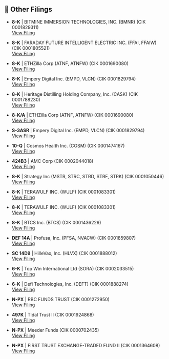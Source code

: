 ## 📁 Other Filings

- **8-K** | BITMINE IMMERSION TECHNOLOGIES, INC.  (BMNR)  (CIK 0001829311)  
  [View Filing](https://www.sec.gov/Archives/edgar/data/1829311/000149315225012109/0001493152-25-012109-index.htm)

- **8-K** | FARADAY FUTURE INTELLIGENT ELECTRIC INC.  (FFAI, FFAIW)  (CIK 0001805521)  
  [View Filing](https://www.sec.gov/Archives/edgar/data/1805521/000121390025077688/0001213900-25-077688-index.htm)

- **8-K** | ETHZilla Corp  (ATNF, ATNFW)  (CIK 0001690080)  
  [View Filing](https://www.sec.gov/Archives/edgar/data/1690080/000121390025077719/0001213900-25-077719-index.htm)

- **8-K** | Empery Digital Inc.  (EMPD, VLCN)  (CIK 0001829794)  
  [View Filing](https://www.sec.gov/Archives/edgar/data/1829794/000168316825006265/0001683168-25-006265-index.htm)

- **8-K** | Heritage Distilling Holding Company, Inc.  (CASK)  (CIK 0001788230)  
  [View Filing](https://www.sec.gov/Archives/edgar/data/1788230/000178823025000128/0001788230-25-000128-index.htm)

- **8-K/A** | ETHZilla Corp  (ATNF, ATNFW)  (CIK 0001690080)  
  [View Filing](https://www.sec.gov/Archives/edgar/data/1690080/000121390025077692/0001213900-25-077692-index.htm)

- **S-3ASR** | Empery Digital Inc.  (EMPD, VLCN)  (CIK 0001829794)  
  [View Filing](https://www.sec.gov/Archives/edgar/data/1829794/000168316825006260/0001683168-25-006260-index.htm)

- **10-Q** | Cosmos Health Inc.  (COSM)  (CIK 0001474167)  
  [View Filing](https://www.sec.gov/Archives/edgar/data/1474167/000147793225005997/0001477932-25-005997-index.htm)

- **424B3** | AMC Corp  (CIK 0002044018)  
  [View Filing](https://www.sec.gov/Archives/edgar/data/2044018/000164117225024570/0001641172-25-024570-index.htm)

- **8-K** | Strategy Inc  (MSTR, STRC, STRD, STRF, STRK)  (CIK 0001050446)  
  [View Filing](https://www.sec.gov/Archives/edgar/data/1050446/000095017025109566/0000950170-25-109566-index.htm)

- **8-K** | TERAWULF INC.  (WULF)  (CIK 0001083301)  
  [View Filing](https://www.sec.gov/Archives/edgar/data/1083301/000110465925079463/0001104659-25-079463-index.htm)

- **8-K** | TERAWULF INC.  (WULF)  (CIK 0001083301)  
  [View Filing](https://www.sec.gov/Archives/edgar/data/1083301/000110465925079466/0001104659-25-079466-index.htm)

- **8-K** | BTCS Inc.  (BTCS)  (CIK 0001436229)  
  [View Filing](https://www.sec.gov/Archives/edgar/data/1436229/000149315225012108/0001493152-25-012108-index.htm)

- **DEF 14A** | Profusa, Inc.  (PFSA, NVACW)  (CIK 0001859807)  
  [View Filing](https://www.sec.gov/Archives/edgar/data/1859807/000121390025077850/0001213900-25-077850-index.htm)

- **SC 14D9** | HilleVax, Inc.  (HLVX)  (CIK 0001888012)  
  [View Filing](https://www.sec.gov/Archives/edgar/data/1888012/000119312525182307/0001193125-25-182307-index.htm)

- **6-K** | Top Win International Ltd  (SORA)  (CIK 0002033515)  
  [View Filing](https://www.sec.gov/Archives/edgar/data/2033515/000121390025077691/0001213900-25-077691-index.htm)

- **6-K** | Defi Technologies, Inc.  (DEFT)  (CIK 0001888274)  
  [View Filing](https://www.sec.gov/Archives/edgar/data/1888274/000127956925000901/0001279569-25-000901-index.htm)

- **N-PX** | RBC FUNDS TRUST  (CIK 0001272950)  
  [View Filing](https://www.sec.gov/Archives/edgar/data/1272950/000143893425000885/0001438934-25-000885-index.htm)

- **497K** | Tidal Trust II  (CIK 0001924868)  
  [View Filing](https://www.sec.gov/Archives/edgar/data/1924868/000199937125011562/0001999371-25-011562-index.htm)

- **N-PX** | Meeder Funds  (CIK 0000702435)  
  [View Filing](https://www.sec.gov/Archives/edgar/data/702435/000139834425016019/0001398344-25-016019-index.htm)

- **N-PX** | FIRST TRUST EXCHANGE-TRADED FUND II  (CIK 0001364608)  
  [View Filing](https://www.sec.gov/Archives/edgar/data/1364608/000144554625005552/0001445546-25-005552-index.htm)

